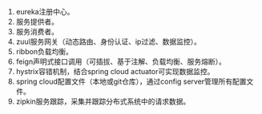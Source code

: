 1. eureka注册中心。
2. 服务提供者。
3. 服务消费者。
4. zuul服务网关（动态路由、身份认证、ip过滤、数据监控）。
5. ribbon负载均衡。
6. feign声明式接口调用（可插拔、基于注解、负载均衡、服务熔断）。
7. hystrix容错机制，结合spring cloud actuator可实现数据监控。
8. spring cloud配置文件（本地或git仓库），通过config server管理所有配置文件。
9. zipkin服务跟踪，采集并跟踪分布式系统中的请求数据。